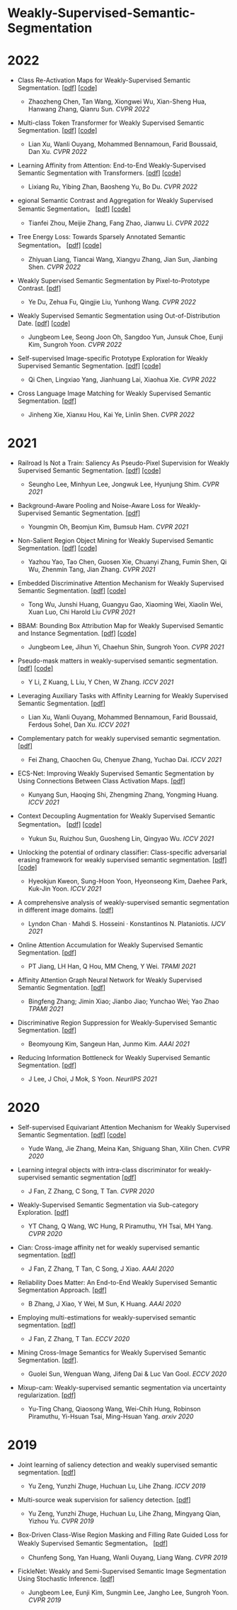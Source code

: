 # Weakly-Supervised-Semantic-Segmentation


# 2022
- Class Re-Activation Maps for Weakly-Supervised Semantic Segmentation.
  [[pdf]](https://arxiv.org/abs/2203.00962) [[code]](https://github.com/zhaozhengChen/ReCAM)
  - Zhaozheng Chen, Tan Wang, Xiongwei Wu, Xian-Sheng Hua, Hanwang Zhang, Qianru Sun. *CVPR 2022*
  
- Multi-class Token Transformer for Weakly Supervised Semantic Segmentation. 
  [[pdf]](https://arxiv.org/abs/2203.02891) [[code]](https://github.com/xulianuwa/MCTformer)
  - Lian Xu, Wanli Ouyang, Mohammed Bennamoun, Farid Boussaid, Dan Xu. *CVPR 2022*
  
- Learning Affinity from Attention: End-to-End Weakly-Supervised Semantic Segmentation with Transformers.
  [[pdf]](https://arxiv.org/abs/2203.02664) [[code]](https://github.com/rulixiang/afa)
  - Lixiang Ru, Yibing Zhan, Baosheng Yu, Bo Du. *CVPR 2022*

- egional Semantic Contrast and Aggregation for Weakly Supervised Semantic Segmentation。
  [[pdf]](https://arxiv.org/abs/2203.09653) [[code]](https://github.com/maeve07/RCA)
  - Tianfei Zhou, Meijie Zhang, Fang Zhao, Jianwu Li. *CVPR 2022*

- Tree Energy Loss: Towards Sparsely Annotated Semantic Segmentation。
  [[pdf]](https://arxiv.org/abs/2203.10739) [[code]](https://github.com/megvii-research/TreeEnergyLoss)
  - Zhiyuan Liang, Tiancai Wang, Xiangyu Zhang, Jian Sun, Jianbing Shen. *CVPR 2022*
  
- Weakly Supervised Semantic Segmentation by Pixel-to-Prototype Contrast.
  [[pdf]](https://arxiv.org/abs/2110.07110)
  - Ye Du, Zehua Fu, Qingjie Liu, Yunhong Wang. *CVPR 2022*
  
- Weakly Supervised Semantic Segmentation using Out-of-Distribution Date.
  [[pdf]](https://arxiv.org/abs/2203.03860) [[code]](https://github.com/naver-ai/w-ood)
  - Jungbeom Lee, Seong Joon Oh, Sangdoo Yun, Junsuk Choe, Eunji Kim, Sungroh Yoon. *CVPR 2022*
  
- Self-supervised Image-specific Prototype Exploration for Weakly Supervised Semantic Segmentation.
  [[pdf]](https://arxiv.org/abs/2203.02909) [[code]](https://github.com/chenqi1126/SIPE)
  - Qi Chen, Lingxiao Yang, Jianhuang Lai, Xiaohua Xie. *CVPR 2022*

- Cross Language Image Matching for Weakly Supervised Semantic Segmentation.
  [[pdf]](https://arxiv.org/abs/2203.02668)
  - Jinheng Xie, Xianxu Hou, Kai Ye, Linlin Shen. *CVPR 2022*
  
  
# 2021
- Railroad Is Not a Train: Saliency As Pseudo-Pixel Supervision for Weakly Supervised Semantic Segmentation.
  [[pdf]](https://openaccess.thecvf.com/content/CVPR2021/papers/Lee_Railroad_Is_Not_a_Train_Saliency_As_Pseudo-Pixel_Supervision_for_CVPR_2021_paper.pdf) [[code]](https://github.com/halbielee/EPS)
  - Seungho Lee, Minhyun Lee, Jongwuk Lee, Hyunjung Shim. *CVPR 2021*

- Background-Aware Pooling and Noise-Aware Loss for Weakly-Supervised Semantic Segmentation.
  [[pdf]](https://arxiv.org/abs/2104.00905)
  - Youngmin Oh, Beomjun Kim, Bumsub Ham. *CVPR 2021*

- Non-Salient Region Object Mining for Weakly Supervised Semantic Segmentation.
  [[pdf]](https://arxiv.org/abs/2103.14581)
  [[code]](https://github.com/NUST-Machine-Intelligence-Laboratory/nsrom)
  - Yazhou Yao, Tao Chen, Guosen Xie, Chuanyi Zhang, Fumin Shen, Qi Wu, Zhenmin Tang, Jian Zhang. *CVPR 2021*

- Embedded Discriminative Attention Mechanism for Weakly Supervised Semantic Segmentation.
  [[pdf]](https://openaccess.thecvf.com/content/CVPR2021/papers/Wu_Embedded_Discriminative_Attention_Mechanism_for_Weakly_Supervised_Semantic_Segmentation_CVPR_2021_paper.pdf)
  [[code]](https://github.com/allenwu97/EDAM)
  - Tong Wu, Junshi Huang, Guangyu Gao, Xiaoming Wei, Xiaolin Wei, Xuan Luo, Chi Harold Liu *CVPR 2021*

- BBAM: Bounding Box Attribution Map for Weakly Supervised Semantic and Instance Segmentation.
  [[pdf]](https://arxiv.org/abs/2103.08907)
  [[code]](https://github.com/jbeomlee93/BBAM)
  - Jungbeom Lee, Jihun Yi, Chaehun Shin, Sungroh Yoon. *CVPR 2021*

- Pseudo-mask matters in weakly-supervised semantic segmentation.
  [[pdf]](https://openaccess.thecvf.com/content/ICCV2021/papers/Li_Pseudo-Mask_Matters_in_Weakly-Supervised_Semantic_Segmentation_ICCV_2021_paper.pdf)
  [[code]](https://github.com/Eli-YiLi/PMM)
  - Y Li, Z Kuang, L Liu, Y Chen, W Zhang. *ICCV 2021*

- Leveraging Auxiliary Tasks with Affinity Learning for Weakly Supervised Semantic Segmentation.
  [[pdf]](https://arxiv.org/abs/2107.11787)
  - Lian Xu, Wanli Ouyang, Mohammed Bennamoun, Farid Boussaid, Ferdous Sohel, Dan Xu. *ICCV 2021*

- Complementary patch for weakly supervised semantic segmentation.
  [[pdf]](https://arxiv.org/abs/2108.03852)
  - Fei Zhang, Chaochen Gu, Chenyue Zhang, Yuchao Dai. *ICCV 2021*
 
- ECS-Net: Improving Weakly Supervised Semantic Segmentation by Using Connections Between Class Activation Maps.
  [[pdf]](https://openaccess.thecvf.com/content/ICCV2021/papers/Sun_ECS-Net_Improving_Weakly_Supervised_Semantic_Segmentation_by_Using_Connections_Between_ICCV_2021_paper.pdf)
  - Kunyang Sun, Haoqing Shi, Zhengming Zhang, Yongming Huang. *ICCV 2021*
  
- Context Decoupling Augmentation for Weakly Supervised Semantic Segmentation。
  [[pdf]](https://openaccess.thecvf.com/content/ICCV2021/papers/Su_Context_Decoupling_Augmentation_for_Weakly_Supervised_Semantic_Segmentation_ICCV_2021_paper.pdf)
  [[code]](https://github.com/suyukun666/CDA)
  - Yukun Su, Ruizhou Sun, Guosheng Lin, Qingyao Wu. *ICCV 2021*

- Unlocking the potential of ordinary classifier: Class-specific adversarial erasing framework for weakly supervised semantic segmentation.
  [[pdf]](https://openaccess.thecvf.com/content/ICCV2021/papers/Kweon_Unlocking_the_Potential_of_Ordinary_Classifier_Class-Specific_Adversarial_Erasing_Framework_ICCV_2021_paper.pdf) [[code]](https://github.com/KAIST-vilab/OC-CSE)
  - Hyeokjun Kweon, Sung-Hoon Yoon, Hyeonseong Kim, Daehee Park, Kuk-Jin Yoon. *ICCV 2021*
  
- A comprehensive analysis of weakly-supervised semantic segmentation in different image domains.
  [[pdf]](https://arxiv.org/pdf/1912.11186)
  - Lyndon Chan · Mahdi S. Hosseini · Konstantinos N. Plataniotis. *IJCV 2021*
  
- Online Attention Accumulation for Weakly Supervised Semantic Segmentation.
  [[pdf]](https://mftp.mmcheng.net/Papers/21PAMI-OAA_PAMI.pdf)
  - PT Jiang, LH Han, Q Hou, MM Cheng, Y Wei. *TPAMI 2021*

- Affinity Attention Graph Neural Network for Weakly Supervised Semantic Segmentation. [[pdf]](https://arxiv.org/pdf/2106.04054)
  - Bingfeng Zhang; Jimin Xiao; Jianbo Jiao; Yunchao Wei; Yao Zhao *TPAMI 2021*

- Discriminative Region Suppression for Weakly-Supervised Semantic Segmentation.
  [[pdf]](https://www.aaai.org/AAAI21Papers/AAAI-4464.KimB.pdf)
  - Beomyoung Kim, Sangeun Han, Junmo Kim. *AAAI 2021*

- Reducing Information Bottleneck for Weakly Supervised Semantic Segmentation.
  [[pdf]](https://proceedings.neurips.cc/paper/2021/file/e6384711491713d29bc63fc5eeb5ba4f-Paper.pdf)
  - J Lee, J Choi, J Mok, S Yoon. *NeurlIPS 2021*


# 2020
- Self-supervised Equivariant Attention Mechanism for Weakly Supervised Semantic Segmentation.
  [[pdf]](https://openaccess.thecvf.com/content_CVPR_2020/papers/Wang_Self-Supervised_Equivariant_Attention_Mechanism_for_Weakly_Supervised_Semantic_Segmentation_CVPR_2020_paper.pdf)
  [[code]](https://github.com/YudeWang/SEAM/issues)
  - Yude Wang, Jie Zhang, Meina Kan, Shiguang Shan, Xilin Chen. *CVPR 2020*

- Learning integral objects with intra-class discriminator for weakly-supervised semantic segmentation
  [[pdf]](https://openaccess.thecvf.com/content_CVPR_2020/papers/Fan_Learning_Integral_Objects_With_Intra-Class_Discriminator_for_Weakly-Supervised_Semantic_Segmentation_CVPR_2020_paper.pdf)
  - J Fan, Z Zhang, C Song, T Tan. *CVPR 2020*

- Weakly-Supervised Semantic Segmentation via Sub-category Exploration.
  [[pdf]](https://openaccess.thecvf.com/content_CVPR_2020/papers/Chang_Weakly-Supervised_Semantic_Segmentation_via_Sub-Category_Exploration_CVPR_2020_paper.pdf)
  - YT Chang, Q Wang, WC Hung, R Piramuthu, YH Tsai, MH Yang. *CVPR 2020*

- Cian: Cross-image affinity net for weakly supervised semantic segmentation.
  [[pdf]](https://ojs.aaai.org/index.php/AAAI/article/download/6705/6559)
  - J Fan, Z Zhang, T Tan, C Song, J Xiao. *AAAI 2020*

- Reliability Does Matter: An End-to-End Weakly Supervised Semantic Segmentation Approach.
  [[pdf]](https://ojs.aaai.org/index.php/AAAI/article/view/6971/6825)
  - B Zhang, J Xiao, Y Wei, M Sun, K Huang. *AAAI 2020*

- Employing multi-estimations for weakly-supervised semantic segmentation.
  [[pdf]](https://www.ecva.net/papers/eccv_2020/papers_ECCV/papers/123620324.pdf)
  - J Fan, Z Zhang, T Tan. *ECCV 2020*

- Mining Cross-Image Semantics for Weakly Supervised Semantic Segmentation.
  [[pdf]](https://arxiv.org/pdf/2007.01947).
  - Guolei Sun, Wenguan Wang, Jifeng Dai & Luc Van Gool. *ECCV 2020*

- Mixup-cam: Weakly-supervised semantic segmentation via uncertainty regularization.
  [[pdf]](https://arxiv.org/pdf/2008.01201)
  - Yu-Ting Chang, Qiaosong Wang, Wei-Chih Hung, Robinson Piramuthu, Yi-Hsuan Tsai, Ming-Hsuan Yang. *arxiv 2020*
  

# 2019
- Joint learning of saliency detection and weakly supervised semantic segmentation.
  [[pdf]](http://openaccess.thecvf.com/content_ICCV_2019/papers/Zeng_Joint_Learning_of_Saliency_Detection_and_Weakly_Supervised_Semantic_Segmentation_ICCV_2019_paper.pdf)
  - Yu Zeng, Yunzhi Zhuge, Huchuan Lu, Lihe Zhang. *ICCV 2019*

- Multi-source weak supervision for saliency detection.
  [[pdf]](http://openaccess.thecvf.com/content_CVPR_2019/papers/Zeng_Multi-Source_Weak_Supervision_for_Saliency_Detection_CVPR_2019_paper.pdf)
  - Yu Zeng, Yunzhi Zhuge, Huchuan Lu, Lihe Zhang, Mingyang Qian, Yizhou Yu. *CVPR 2019*
  
- Box-Driven Class-Wise Region Masking and Filling Rate Guided Loss for Weakly Supervised Semantic Segmentation。
  [[pdf]](https://openaccess.thecvf.com/content_CVPR_2019/papers/Song_Box-Driven_Class-Wise_Region_Masking_and_Filling_Rate_Guided_Loss_for_CVPR_2019_paper.pdf)
  - Chunfeng Song, Yan Huang, Wanli Ouyang, Liang Wang. *CVPR 2019*

- FickleNet: Weakly and Semi-Supervised Semantic Image Segmentation Using Stochastic Inference.
  [[pdf]](https://openaccess.thecvf.com/content_CVPR_2019/papers/Lee_FickleNet_Weakly_and_Semi-Supervised_Semantic_Image_Segmentation_Using_Stochastic_Inference_CVPR_2019_paper.pdf)
  - Jungbeom Lee, Eunji Kim, Sungmin Lee, Jangho Lee, Sungroh Yoon. *CVPR 2019*


  
  
  
  
  
  
  
  
  
  
  
  
